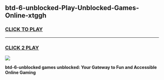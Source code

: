 
## btd-6-unblocked-Play-Unblocked-Games-Online-xtggh
<h3>
<a href="https://premium76.site?title=btd-6-unblocked&ref=25A">CLICK TO PLAY</a></h3>
<hr>

<h3>
<a href="https://premium76.site?title=btd-6-unblocked&ref=25A">CLICK 2 PLAY</a>
  
</h3>

<a href="https://premium76.site?title=btd-6-unblocked&ref=25A"><img src="https://clearcache.store/games.png"></a>


**btd-6-unblocked games unblocked: Your Gateway to Fun and Accessible Online Gaming**
